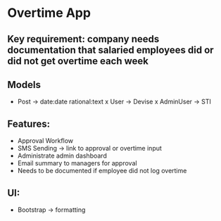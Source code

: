 # Overtime App

## Key requirement: company needs documentation that salaried employees did or did not get overtime each week

## Models
- Post -> date:date rational:text
x User -> Devise
x AdminUser -> STI

## Features:
- Approval Workflow
- SMS Sending -> link to approval or overtime input
- Administrate admin dashboard
- Email summary to managers for approval
- Needs to be documented if employee did not log overtime

## UI:
- Bootstrap -> formatting